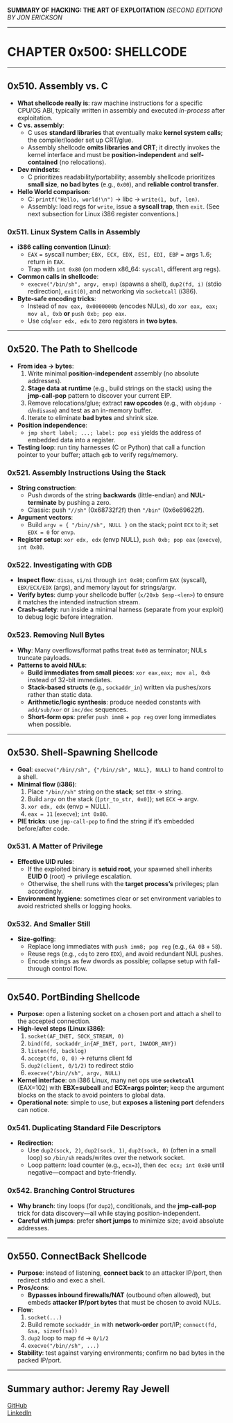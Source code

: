 **SUMMARY OF** 
**HACKING: THE ART OF EXPLOITATION** 
*(SECOND EDITION) BY JON ERICKSON*

---

# CHAPTER 0x500: SHELLCODE

---

## 0x510. Assembly vs. C

* **What shellcode really is**: raw machine instructions for a specific CPU/OS ABI, typically written in assembly and executed *in-process* after exploitation.
* **C vs. assembly**:
  * C uses **standard libraries** that eventually make **kernel system calls**; the compiler/loader set up CRT/glue.
  * Assembly shellcode **omits libraries and CRT**; it directly invokes the kernel interface and must be **position-independent** and **self-contained** (no relocations).
* **Dev mindsets**:
  * C prioritizes readability/portability; assembly shellcode prioritizes **small size**, **no bad bytes** (e.g., `0x00`), and **reliable control transfer**.
* **Hello World comparison**:
  * C: `printf("Hello, world!\n")` → libc → `write(1, buf, len)`.
  * Assembly: load regs for `write`, issue a **syscall trap**, then `exit`. (See next subsection for Linux i386 register conventions.)

### 0x511. Linux System Calls in Assembly

* **i386 calling convention (Linux)**:
  * `EAX` = syscall number; `EBX, ECX, EDX, ESI, EDI, EBP` = args 1..6; return in `EAX`.
  * Trap with `int 0x80` (on modern x86_64: `syscall`, different arg regs).
* **Common calls in shellcode**:
  * `execve("/bin/sh", argv, envp)` (spawns a shell), `dup2(fd, i)` (stdio redirection), `exit(0)`, and networking via `socketcall` (i386).
* **Byte-safe encoding tricks**:
  * Instead of `mov eax, 0x0000000b` (encodes NULs), do `xor eax, eax; mov al, 0xb` **or** `push 0xb; pop eax`.
  * Use `cdq`/`xor edx, edx` to zero registers in **two bytes**.

---

## 0x520. The Path to Shellcode

* **From idea → bytes**:
  1. Write minimal **position-independent** assembly (no absolute addresses).
  2. **Stage data at runtime** (e.g., build strings on the stack) using the **jmp-call-pop** pattern to discover your current EIP.
  3. Remove relocations/glue; extract **raw opcodes** (e.g., with `objdump -d`/`ndisasm`) and test as an in-memory buffer.
  4. Iterate to eliminate **bad bytes** and shrink size.
* **Position independence**:
  * `jmp short label; ...; label: pop esi` yields the address of embedded data into a register.
* **Testing loop**: run tiny harnesses (C or Python) that call a function pointer to your buffer; attach `gdb` to verify regs/memory.

### 0x521. Assembly Instructions Using the Stack

* **String construction**:
  * Push dwords of the string **backwards** (little-endian) and **NUL-terminate** by pushing a zero.
  * Classic: push `"//sh"` (0x68732f2f) then `"/bin"` (0x6e69622f).
* **Argument vectors**:
  * Build `argv = { "/bin//sh", NULL }` on the stack; point `ECX` to it; set `EDX = 0` for `envp`.
* **Register setup**: `xor edx, edx` (envp NULL), `push 0xb; pop eax` (`execve`), `int 0x80`.

### 0x522. Investigating with GDB

* **Inspect flow**: `disas`, `si/ni` through `int 0x80`; confirm `EAX` (syscall), `EBX/ECX/EDX` (args), and memory layout for strings/argv.
* **Verify bytes**: dump your shellcode buffer (`x/20xb $esp-<len>`) to ensure it matches the intended instruction stream.
* **Crash-safety**: run inside a minimal harness (separate from your exploit) to debug logic before integration.

### 0x523. Removing Null Bytes

* **Why**: Many overflows/format paths treat `0x00` as terminator; NULs truncate payloads.
* **Patterns to avoid NULs**:
  * **Build immediates from small pieces**: `xor eax,eax; mov al, 0xb` instead of 32-bit immediates.
  * **Stack-based structs** (e.g., `sockaddr_in`) written via pushes/xors rather than static data.
  * **Arithmetic/logic synthesis**: produce needed constants with `add/sub/xor` or `inc/dec` sequences.
  * **Short-form ops**: prefer `push imm8` + `pop reg` over long immediates when possible.

---

## 0x530. Shell-Spawning Shellcode

* **Goal**: `execve("/bin//sh", {"/bin//sh", NULL}, NULL)` to hand control to a shell.
* **Minimal flow (i386)**:
  1. Place `"/bin//sh"` string on the **stack**; set `EBX` → string.
  2. Build `argv` on the stack (`[ptr_to_str, 0x0]`); set `ECX` → argv.
  3. `xor edx, edx` (envp = NULL).
  4. `eax = 11` (`execve`); `int 0x80`.
* **PIE tricks**: use `jmp-call-pop` to find the string if it’s embedded before/after code.

### 0x531. A Matter of Privilege

* **Effective UID rules**:
  * If the exploited binary is **setuid root**, your spawned shell inherits **EUID 0** (root) → privilege escalation.
  * Otherwise, the shell runs with the **target process’s** privileges; plan accordingly.
* **Environment hygiene**: sometimes clear or set environment variables to avoid restricted shells or logging hooks.

### 0x532. And Smaller Still

* **Size-golfing**:
  * Replace long immediates with `push imm8; pop reg` (e.g., `6A 0B` + `58`).
  * Reuse regs (e.g., `cdq` to zero `EDX`), and avoid redundant NUL pushes.
  * Encode strings as few dwords as possible; collapse setup with fall-through control flow.

---

## 0x540. PortBinding Shellcode

* **Purpose**: open a listening socket on a chosen port and attach a shell to the accepted connection.
* **High-level steps (Linux i386)**:
  1. `socket(AF_INET, SOCK_STREAM, 0)`
  2. `bind(fd, sockaddr_in{AF_INET, port, INADDR_ANY})`
  3. `listen(fd, backlog)`
  4. `accept(fd, 0, 0)` → returns client fd
  5. `dup2(client, 0/1/2)` to redirect stdio
  6. `execve("/bin//sh", argv, NULL)`
* **Kernel interface**: on i386 Linux, many net ops use **`socketcall`** (EAX=102) with **EBX=subcall** and **ECX=args pointer**; keep the argument blocks on the stack to avoid pointers to global data.
* **Operational note**: simple to use, but **exposes a listening port** defenders can notice.

### 0x541. Duplicating Standard File Descriptors

* **Redirection**:
  * Use `dup2(sock, 2)`, `dup2(sock, 1)`, `dup2(sock, 0)` (often in a small loop) so `/bin/sh` reads/writes over the network socket.
  * Loop pattern: load counter (e.g., `ecx=3`), then `dec ecx; int 0x80` until negative—compact and byte-friendly.

### 0x542. Branching Control Structures

* **Why branch**: tiny loops (for `dup2`), conditionals, and the **jmp-call-pop** trick for data discovery—all while staying position-independent.
* **Careful with jumps**: prefer **short jumps** to minimize size; avoid absolute addresses.

---

## 0x550. ConnectBack Shellcode

* **Purpose**: instead of listening, **connect back** to an attacker IP/port, then redirect stdio and exec a shell.
* **Pros/cons**:
  * **Bypasses inbound firewalls/NAT** (outbound often allowed), but embeds **attacker IP/port bytes** that must be chosen to avoid NULs.
* **Flow**:
  1. `socket(...)`
  2. Build remote `sockaddr_in` with **network-order** port/IP; `connect(fd, &sa, sizeof(sa))`
  3. `dup2` loop to map `fd` → `0/1/2`
  4. `execve("/bin//sh", ...)`
* **Stability**: test against varying environments; confirm no bad bytes in the packed IP/port.

---

## Summary author: **Jeremy Ray Jewell**
[GitHub](https://github.com/jeremyrayjewell)  
[LinkedIn](https://www.linkedin.com/in/jeremyrayjewell)

